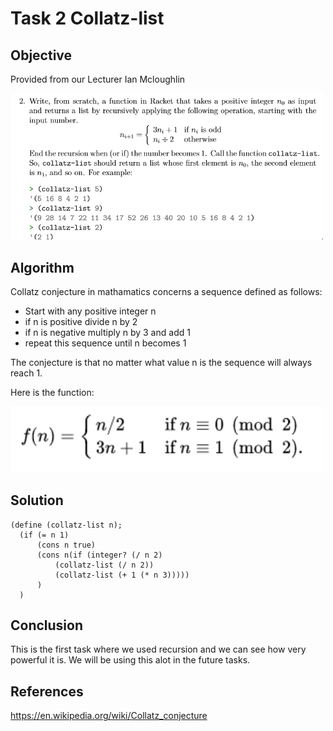 # Task 2 Collatz-list

## Objective
Provided from our Lecturer Ian Mcloughlin

<p><img src="Images/task2.PNG" width="500" length="300"></p>

## Algorithm

Collatz conjecture in mathamatics concerns a sequence defined as follows:

* Start with any positive integer n
* if n is positive divide n by 2
* if n is negative multiply n by 3 and add 1
* repeat this sequence until n becomes 1

The conjecture is that no matter what value n is the sequence will always reach 1.

Here is the function:

<p><img src="Images/function.png" width="500" length="300"></p>

## Solution

```
(define (collatz-list n);
  (if (= n 1)
      (cons n true)
      (cons n(if (integer? (/ n 2)
          (collatz-list (/ n 2))
          (collatz-list (+ 1 (* n 3)))))
      )
  )

```

## Conclusion

This is the first task where we used recursion and we can see how very powerful it is. We will be using this alot in the future tasks.

## References

https://en.wikipedia.org/wiki/Collatz_conjecture